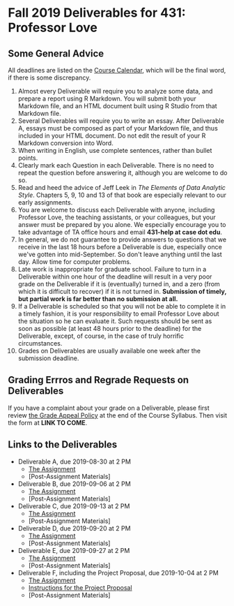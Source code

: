 # Fall 2019 Deliverables for 431: Professor Love

## Some General Advice

All deadlines are listed on the [Course Calendar](https://github.com/THOMASELOVE/2019-431/blob/master/calendar.md), which will be the final word, if there is some discrepancy.

1. Almost every Deliverable will require you to analyze some data, and prepare a report using R Markdown. You will submit both your Markdown file, and an HTML document built using R Studio from that Markdown file. 
2. Several Deliverables will require you to write an essay. After Deliverable A, essays must be composed as part of your Markdown file, and thus included in your HTML document. Do not edit the result of your R Markdown conversion into Word.
3. When writing in English, use complete sentences, rather than bullet points.
4. Clearly mark each Question in each Deliverable. There is no need to repeat the question before answering it, although you are welcome to do so.
5. Read and heed the advice of Jeff Leek in *The Elements of Data Analytic Style*. Chapters 5, 9, 10 and 13 of that book are especially relevant to our early assignments.
6. You are welcome to discuss each Deliverable with anyone, including Professor Love, the teaching assistants, or your colleagues, but your answer must be prepared by you alone. We especially encourage you to take advantage of TA office hours and email **431-help at case dot edu**.
7. In general, we do not guarantee to provide answers to questions that we receive in the last 18 hours before a Deliverable is due, especially once we've gotten into mid-September. So don't leave anything until the last day. Allow time for computer problems.
8. Late work is inappropriate for graduate school. Failure to turn in a Deliverable within one hour of the deadline will result in a very poor grade on the Deliverable if it is (eventually) turned in, and a zero (from which it is difficult to recover) if it is not turned in. **Submission of timely, but partial work is far better than no submission at all.**
9. If a Deliverable is scheduled so that you will not be able to complete it in a timely fashion, it is your responsibility to email Professor Love about the situation so he can evaluate it. Such requests should be sent as soon as possible (at least 48 hours prior to the deadline) for the Deliverable, except, of course, in the case of truly horrific circumstances.
10. Grades on Deliverables are usually available one week after the submission deadline. 

## Grading Errros and Regrade Requests on Deliverables

If you have a complaint about your grade on a Deliverable, please first review [the Grade Appeal Policy](https://thomaselove.github.io/2019-431-syllabus/general-course-policies.html#grade-appeal-policy---request-a-review-in-december) at the end of the Course Syllabus. Then visit the form at **LINK TO COME**.

## Links to the Deliverables

- Deliverable A, due 2019-08-30 at 2 PM
    - [The Assignment](https://github.com/THOMASELOVE/2019-431/tree/master/DELIVERABLES/A)
    - [Post-Assignment Materials] 
- Deliverable B, due 2019-09-06 at 2 PM
    - [The Assignment](https://github.com/THOMASELOVE/2019-431/tree/master/DELIVERABLES/B)
    - [Post-Assignment Materials] 
- Deliverable C, due 2019-09-13 at 2 PM
    - [The Assignment](https://github.com/THOMASELOVE/2019-431/tree/master/DELIVERABLES/C)
    - [Post-Assignment Materials] 
- Deliverable D, due 2019-09-20 at 2 PM
    - [The Assignment](https://github.com/THOMASELOVE/2019-431/tree/master/DELIVERABLES/D)
    - [Post-Assignment Materials] 
- Deliverable E, due 2019-09-27 at 2 PM
    - [The Assignment](https://github.com/THOMASELOVE/2019-431/tree/master/DELIVERABLES/E)
    - [Post-Assignment Materials] 
- Deliverable F, including the Project Proposal, due 2019-10-04 at 2 PM
    - [The Assignment](https://github.com/THOMASELOVE/2019-431/tree/master/DELIVERABLES/F)
    - [Instructions for the Project Proposal](https://github.com/THOMASELOVE/2019-431/tree/master/PROJECT/PROPOSAL)
    - [Post-Assignment Materials] 
